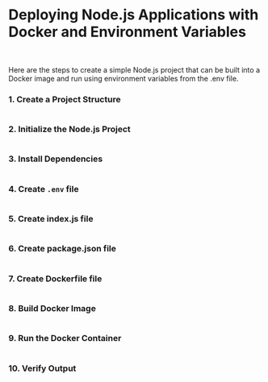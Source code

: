
# Deploying Node.js Applications with Docker and Environment Variables

&nbsp;

Here are the steps to create a simple Node.js project that can be built into a Docker image and run using environment variables from the .env file.

### 1. Create a Project Structure
<pre>
</pre>

### 2. Initialize the Node.js Project
<pre>
</pre>

### 3. Install Dependencies
<pre>
</pre>

### 4. Create `.env` file
<pre>
</pre>

### 5. Create index.js file
<pre>
</pre>

### 6. Create package.json file
<pre>
</pre>

### 7. Create Dockerfile file
<pre>
</pre>

### 8. Build Docker Image
<pre>
</pre>

### 9. Run the Docker Container
<pre>
</pre>

### 10. Verify Output
<pre>
</pre>

&nbsp;

&nbsp;

&nbsp;

&nbsp;

